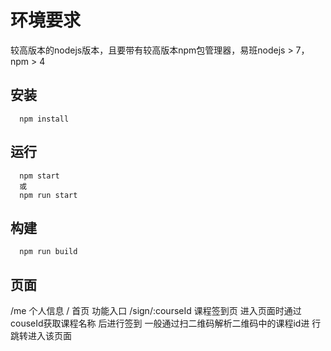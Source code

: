 # 环境要求
较高版本的nodejs版本，且要带有较高版本npm包管理器，易班nodejs > 7，npm > 4

## 安装
```
  npm install
```

## 运行
```
  npm start
  或
  npm run start
```

## 构建
```
  npm run build
```

## 页面
/me 个人信息
/ 首页 功能入口
/sign/:courseId 课程签到页 进入页面时通过couseId获取课程名称 后进行签到 一般通过扫二维码解析二维码中的课程id进
行跳转进入该页面